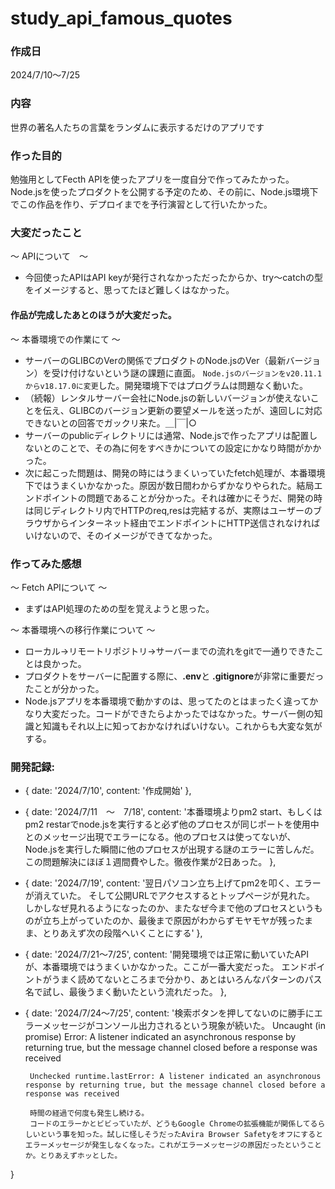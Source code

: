 # study_api_famous_quotes

### 作成日
2024/7/10～7/25 
### 内容
世界の著名人たちの言葉をランダムに表示するだけのアプリです
### 作った目的
勉強用としてFecth APIを使ったアプリを一度自分で作ってみたかった。
Node.jsを使ったプロダクトを公開する予定のため、その前に、Node.js環境下でこの作品を作り、デプロイまでを予行演習として行いたかった。
### 大変だったこと
～ APIについて　～
- 今回使ったAPIはAPI keyが発行されなかっただったからか、try～catchの型をイメージすると、思ってたほど難しくはなかった。
#### 作品が完成したあとのほうが大変だった。
～ 本番環境での作業にて ～
- サーバーのGLIBCのVerの関係でプロダクトのNode.jsのVer（最新バージョン）を受け付けないという謎の課題に直面。
`Node.jsのバージョンをv20.11.1からv18.17.0に変更`した。開発環境下ではプログラムは問題なく動いた。
- （続報）レンタルサーバー会社にNode.jsの新しいバージョンが使えないことを伝え、GLIBCのバージョン更新の要望メールを送ったが、遠回しに対応できないとの回答でガックリ来た。＿|￣|○
- サーバーのpublicディレクトリには通常、Node.jsで作ったアプリは配置しないとのことで、その為に何をすべきかについての設定にかなり時間がかかった。
- 次に起こった問題は、開発の時にはうまくいっていたfetch処理が、本番環境下ではうまくいかなかった。原因が数日間わからずかなりやられた。結局エンドポイントの問題であることが分かった。それは確かにそうだ、開発の時は同じディレクトリ内でHTTPのreq,resは完結するが、実際はユーザーのブラウザからインターネット経由でエンドポイントにHTTP送信されなければいけないので、そのイメージができてなかった。

### 作ってみた感想
～ Fetch APIについて ～
- まずはAPI処理のための型を覚えようと思った。

～ 本番環境への移行作業について ～
- ローカル→リモートリポジトリ→サーバーまでの流れをgitで一通りできたことは良かった。
- プロダクトをサーバーに配置する際に、**.env**と **.gitignore**が非常に重要だったことが分かった。
- Node.jsアプリを本番環境で動かすのは、思ってたのとはまったく違ってかなり大変だった。コードができたらよかったではなかった。サーバー側の知識と知識もそれ以上に知っておかなければいけない。これからも大変な気がする。

### 開発記録:
-   { 
        date:   '2024/7/10',
        content:    '作成開始'
    },
-  {
		date:   '2024/7/11　～　7/18',
		content:    '本番環境よりpm2 start、もしくはpm2 restarでnode.jsを実行すると必ず他のプロセスが同じポートを使用中とのメッセージ出現でエラーになる。他のプロセスは使ってないが、Node.jsを実行した瞬間に他のプロセスが出現する謎のエラーに苦しんだ。
		この問題解決にほぼ１週間費やした。徹夜作業が2日あった。
	},
-  {
		date:   '2024/7/19',
		content:    '翌日パソコン立ち上げてpm2を叩く、エラーが消えていた。
		そして公開URLでアクセスするとトップページが見れた。
		しかしなぜ見れるようになったのか、またなぜ今まで他のプロセスというものが立ち上がっていたのか、最後まで原因がわからずモヤモヤが残ったまま、とりあえず次の段階へいくことにする'
    },
-  {
		date:	'2024/7/21～7/25',
		content:	'開発環境では正常に動いていたAPIが、本番環境ではうまくいかなかった。ここが一番大変だった。
		エンドポイントがうまく読めてないところまで分かり、あとはいろんなパターンのパス名で試し、最後うまく動いたという流れだった。
},
-  {
		date: '2024/7/24～7/25',
		content: '検索ボタンを押してないのに勝手にエラーメッセージがコンソール出力されるという現象が続いた。
		Uncaught (in promise) Error: A listener indicated an asynchronous response by returning true, but the message channel closed before a response was received

		Unchecked runtime.lastError: A listener indicated an asynchronous response by returning true, but the message channel closed before a response was received

		時間の経過で何度も発生し続ける。
		コードのエラーかとビビっていたが、どうもGoogle Chromeの拡張機能が関係してるらしいという事を知った。試しに怪しそうだったAvira Browser Safetyをオフにするとエラーメッセージが発生しなくなった。これがエラーメッセージの原因だったということか。とりあえずホッとした。
}